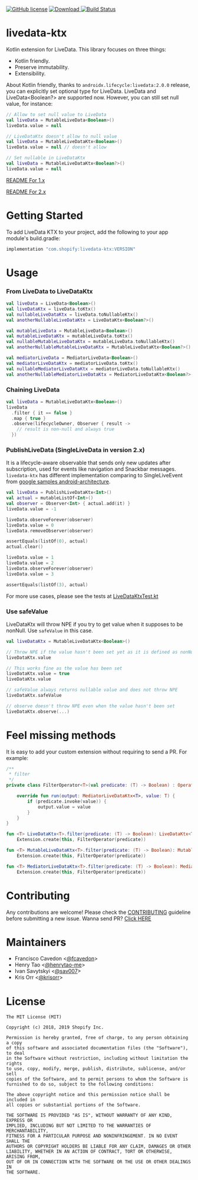 [![GitHub license](https://img.shields.io/badge/license-MIT-lightgrey.svg?maxAge=2592000)](https://raw.githubusercontent.com/shopify/livedata-ktx/master/LICENSE)
[ ![Download](https://api.bintray.com/packages/shopify/shopify-android/livedata-ktx/images/download.svg?version=3.0.0) ](https://bintray.com/shopify/shopify-android/livedata-ktx/3.0.0/link)
[![Build Status](https://travis-ci.org/Shopify/livedata-ktx.svg?branch=master)](https://travis-ci.org/Shopify/livedata-ktx)

# livedata-ktx

Kotlin extension for LiveData. This library focuses on three things:

- Kotlin friendly.
- Preserve immutability.
- Extensibility.

About Kotlin friendly, thanks to `androidx.lifecycle:livedata:2.0.0` release, you can explicitly set optional type for LiveData. LiveData<Boolean> and LiveData<Boolean?> are supported now. However, you can still set null value, for instance:

```kotlin
// Allow to set null value to LiveData
val liveData = MutableLiveData<Boolean>()
liveData.value = null

// LiveDataKtx doesn't allow to null value
val liveData = MutableLiveDataKtx<Boolean>()
liveData.value = null // doesn't allow

// Set nullable in LiveDataKtx
val liveData = MutableLiveDataKtx<Boolean?>()
liveData.value = null
```

[README For 1.x](https://github.com/Shopify/livedata-ktx/blob/master/README.1.x.mdx)

[README For 2.x](https://github.com/Shopify/livedata-ktx/blob/master/README.2.x.mdx)

# Getting Started

To add LiveData KTX to your project, add the following to your app module's build.gradle:

```groovy
implementation "com.shopify:livedata-ktx:VERSION"
```

# Usage

### From LiveData to LiveDataKtx

```kotlin
val liveData = LiveData<Boolean>()
val liveDataKtx = liveData.toKtx()
val nullableLiveDataKtx = liveData.toNullableKtx()
val anotherNullableLiveDataKtx = LiveDataKtx<Boolean?>()

val mutableLiveData = MutableLiveData<Boolean>()
val mutableLiveDataKtx = mutableLiveData.toKtx()
val nullableMutableLiveDataKtx = mutableLiveData.toNullableKtx()
val anotherNullableMutableLiveDataKtx = MutableLiveDataKtx<Boolean?>()

val mediatorLiveData = MediatorLiveData<Boolean>()
val mediatorLiveDataKtx = mediatorLiveData.toKtx()
val nullableMediatorLiveDataKtx = mediatorLiveData.toNullableKtx()
val anotherNullableMediatorLiveDataKtx = MediatorLiveDataKtx<Boolean?>()
```

### Chaining LiveData

```kotlin
val liveData = MutableLiveDataKtx<Boolean>()
liveData
  .filter { it == false }
  .map { true }
  .observe(lifecycleOwner, Observer { result ->
    // result is non-null and always true
  })
```

### PublishLiveData (SingleLiveData in version 2.x)

It is a lifecycle-aware observable that sends only new updates after subscription, used for events like navigation and Snackbar messages. `livedata-ktx` has different implementation comparing to SingleLiveEvent from [google samples android-architecture](https://github.com/googlesamples/android-architecture/blob/dev-todo-mvvm-live/todoapp/app/src/main/java/com/example/android/architecture/blueprints/todoapp/SingleLiveEvent.java).

```kotlin
val liveData = PublishLiveDataKtx<Int>()
val actual = mutableListOf<Int>()
val observer = Observer<Int> { actual.add(it) }
liveData.value = -1

liveData.observeForever(observer)
liveData.value = 0
liveData.removeObserver(observer)

assertEquals(listOf(0), actual)
actual.clear()

liveData.value = 1
liveData.value = 2
liveData.observeForever(observer)
liveData.value = 3

assertEquals(listOf(3), actual)
```

For more use cases, please see the tests at [LiveDataKtxTest.kt](https://github.com/shopify/livedata-ktx/blob/master/livedata-ktx/src/test/java/com/shopify/livedataktx/LiveDataKtxTest.kt)

### Use safeValue

LiveDataKtx will throw NPE if you try to get value when it supposes to be nonNull. Use `safeValue` in this case.

```kotlin
val liveDataKtx = MutableLiveDataKtx<Boolean>()

// Throw NPE if the value hasn't been set yet as it is defined as nonNull <Boolean>
liveDataKtx.value

// This works fine as the value has been set
liveDataKtx.value = true
liveDataKtx.value

// safeValue always returns nullable value and does not throw NPE
liveDataKtx.safeValue

// observe doesn't throw NPE even when the value hasn't been set
liveDataKtx.observe(...)
```

# Feel missing methods

It is easy to add your custom extension without requiring to send a PR. For example:

```kotlin
/**
 * filter
 */
private class FilterOperator<T>(val predicate: (T) -> Boolean) : Operator<T, T> {

    override fun run(output: MediatorLiveDataKtx<T>, value: T) {
        if (predicate.invoke(value)) {
            output.value = value
        }
    }
}

fun <T> LiveDataKtx<T>.filter(predicate: (T) -> Boolean): LiveDataKtx<T> =
    Extension.create(this, FilterOperator(predicate))

fun <T> MutableLiveDataKtx<T>.filter(predicate: (T) -> Boolean): MutableLiveDataKtx<T> =
    Extension.create(this, FilterOperator(predicate))

fun <T> MediatorLiveDataKtx<T>.filter(predicate: (T) -> Boolean): MediatorLiveDataKtx<T> =
    Extension.create(this, FilterOperator(predicate))
```

# Contributing

Any contributions are welcome!
Please check the [CONTRIBUTING](CONTRIBUTING.md) guideline before submitting a new issue. Wanna send PR? [Click HERE](https://github.com/shopify/livedata-ktx/pulls)

# Maintainers

- Francisco Cavedon <[@fcavedon](https://github.com/fcavedon)>
- Henry Tao <[@henrytao-me](https://github.com/henrytao-me)>
- Ivan Savytskyi <[@sav007](https://github.com/sav007)>
- Kris Orr <[@krisorr](https://github.com/krisorr)>

# License

    The MIT License (MIT)

    Copyright (c) 2018, 2019 Shopify Inc.

    Permission is hereby granted, free of charge, to any person obtaining a copy
    of this software and associated documentation files (the "Software"), to deal
    in the Software without restriction, including without limitation the rights
    to use, copy, modify, merge, publish, distribute, sublicense, and/or sell
    copies of the Software, and to permit persons to whom the Software is
    furnished to do so, subject to the following conditions:

    The above copyright notice and this permission notice shall be included in
    all copies or substantial portions of the Software.

    THE SOFTWARE IS PROVIDED "AS IS", WITHOUT WARRANTY OF ANY KIND, EXPRESS OR
    IMPLIED, INCLUDING BUT NOT LIMITED TO THE WARRANTIES OF MERCHANTABILITY,
    FITNESS FOR A PARTICULAR PURPOSE AND NONINFRINGEMENT. IN NO EVENT SHALL THE
    AUTHORS OR COPYRIGHT HOLDERS BE LIABLE FOR ANY CLAIM, DAMAGES OR OTHER
    LIABILITY, WHETHER IN AN ACTION OF CONTRACT, TORT OR OTHERWISE, ARISING FROM,
    OUT OF OR IN CONNECTION WITH THE SOFTWARE OR THE USE OR OTHER DEALINGS IN
    THE SOFTWARE.
